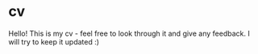 # cv

Hello!
This is my cv - feel free to look through it and give any feedback.
I will try to keep it updated :)
